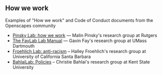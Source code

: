 ## How we work

Examples of "How we work" and Code of Conduct documents from the Openscapes community

- [Pinsky Lab: how we work](https://github.com/pinskylab/how_we_work) — Malin Pinsky's research group at Rutgers
- [The FayLab Lab Manual](https://thefaylab.github.io/lab-manual/index.html) — Gavin Fay's research group at UMass Dartmouth
- [Froehlich Lab: anti-racism](https://github.com/Froehlich-Lab/anti-racism) – Halley Froehlich's research group at University of California Santa Barbara
- [BahlaiLab: Policies](https://github.com/BahlaiLab/Policies) – Christie Bahlai's research group at Kent State University

<!---Tweets 

https://twitter.com/orchid00/status/1313762179850485762


--->
